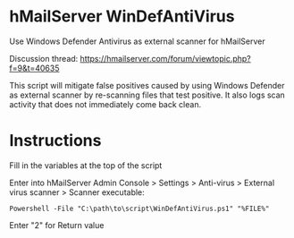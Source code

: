 # hMailServer WinDefAntiVirus
 Use Windows Defender Antivirus as external scanner for hMailServer
 
 Discussion thread: https://hmailserver.com/forum/viewtopic.php?f=9&t=40635

 This script will mitigate false positives caused by using Windows Defender as external scanner by re-scanning files that test positive. It also logs scan activity that does not immediately come back clean.

# Instructions
 Fill in the variables at the top of the script

 Enter into hMailServer Admin Console > Settings > Anti-virus > External virus scanner > Scanner executable:

 ```Powershell -File "C:\path\to\script\WinDefAntiVirus.ps1" "%FILE%"```
		
 Enter "2" for Return value 
 
